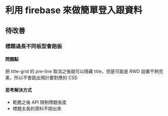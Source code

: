 # 利用 firebase 來做簡單登入跟資料

## 待改善
### 標題過長不同板型會跑板
#### 問題點
把 title-grid 的 pre-line 取消之後就可以隱藏 title，但是可能是 RWD 設置不夠完美，所以不會跳出預計要對應的 CSS

#### 思考解決方式
- 乾脆之後 API 限制標題長度
- 標題太長的資料不撈出來
